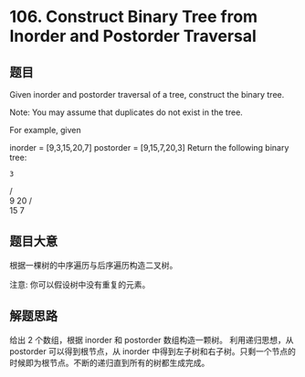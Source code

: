 # 106. Construct Binary Tree from Inorder and Postorder Traversal #
## 题目 #
Given inorder and postorder traversal of a tree, construct the binary tree.

Note: You may assume that duplicates do not exist in the tree.

For example, given

inorder = [9,3,15,20,7]
postorder = [9,15,7,20,3]
Return the following binary tree:

    3
   / \
  9  20
    /  \
   15   7
## 题目大意 #
根据一棵树的中序遍历与后序遍历构造二叉树。

注意: 你可以假设树中没有重复的元素。

## 解题思路 #
给出 2 个数组，根据 inorder 和 postorder 数组构造一颗树。
利用递归思想，从 postorder 可以得到根节点，从 inorder 中得到左子树和右子树。只剩一个节点的时候即为根节点。不断的递归直到所有的树都生成完成。